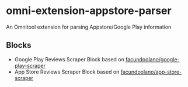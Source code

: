 # omni-extension-appstore-parser

An Omnitool extension for parsing Appstore/Google Play information

## Blocks
 * Google Play Reviews Scraper Block based on [facundoolano/google-play-scraper](https://github.com/paulmillr/qr)
 * App Store Reviews Scraper Block based on [facundoolano/app-store-scraper](https://github.com/facundoolano/app-store-scraper#reviews)